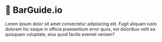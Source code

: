 # 🍻 BarGuide.io

Lorem ipsum dolor sit amet consectetur adipisicing elit. Fugit aliquam iusto dolorem hic eaque in officia praesentium error quos, est doloribus velit ea quisquam voluptate, eius quod facilis eveniet veniam?
